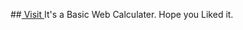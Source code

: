##<a href="https://thakur-15x.github.io/Calculator.github.io/"> Visit </a>
 It's a Basic Web Calculater.
 Hope you Liked it.
